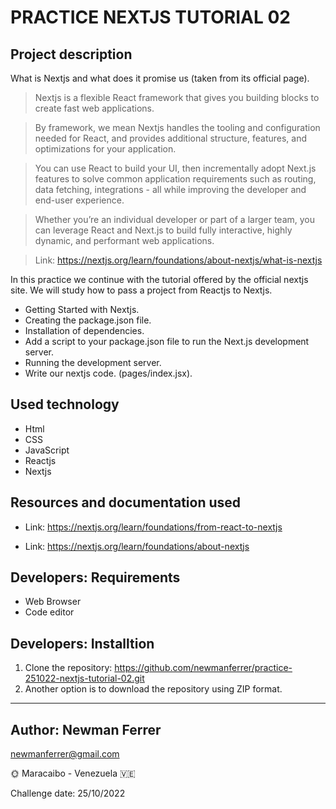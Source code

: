 # PRACTICE NEXTJS TUTORIAL 02

## Project description

What is Nextjs and what does it promise us (taken from its official page).

> Nextjs is a flexible React framework that gives you building blocks to create fast web applications.

> By framework, we mean Nextjs handles the tooling and configuration needed for React, and provides additional structure, features, and optimizations for your application.

> You can use React to build your UI, then incrementally adopt Next.js features to solve common application requirements such as routing, data fetching, integrations - all while improving the developer and end-user experience.

> Whether you’re an individual developer or part of a larger team, you can leverage React and Next.js to build fully interactive, highly dynamic, and performant web applications.

> Link: https://nextjs.org/learn/foundations/about-nextjs/what-is-nextjs

In this practice we continue with the tutorial offered by the official nextjs site. We will study how to pass a project from Reactjs to Nextjs.

- Getting Started with Nextjs.
- Creating the package.json file.
- Installation of dependencies.
- Add a script to your package.json file to run the Next.js development server.
- Running the development server.
- Write our nextjs code. (pages/index.jsx).

## Used technology

- Html
- CSS
- JavaScript
- Reactjs
- Nextjs

## Resources and documentation used

- Link: https://nextjs.org/learn/foundations/from-react-to-nextjs

- Link: https://nextjs.org/learn/foundations/about-nextjs

## Developers: Requirements

- Web Browser
- Code editor

## Developers: Installtion

1. Clone the repository: https://github.com/newmanferrer/practice-251022-nextjs-tutorial-02.git
2. Another option is to download the repository using ZIP format.

---

## Author: Newman Ferrer

newmanferrer@gmail.com

:sun_with_face: Maracaibo - Venezuela :venezuela:

Challenge date: 25/10/2022
